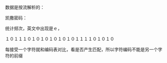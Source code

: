 数据是按流解析的：

凯撒密码：

统计频次，英文中出现是ｅ，

１０１１１０１０１０１０１０１０１１１１０１０１０

每接受一个字符就和编码表对比，看是否产生匹配，所以字符编码不能是另一个字符的前缀

​	